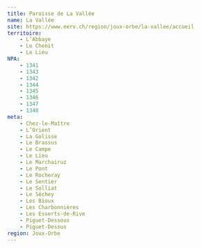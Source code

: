 ```yaml
---
title: Paroisse de La Vallée
name: La Vallée
site: https://www.eerv.ch/region/joux-orbe/la-vallee/accueil
territoire:
    - L’Abbaye
    - Le Chenit
    - Le Lieu
NPA:
    - 1341
    - 1343
    - 1342
    - 1344
    - 1345
    - 1346
    - 1347
    - 1348
meta:
    - Chez-le-Maître
    - L’Orient
    - La Golisse
    - Le Brassus
    - Le Campe
    - Le Lieu
    - Le Marchairuz
    - Le Pont
    - Le Rocheray
    - Le Sentier
    - Le Solliat
    - Le Séchey
    - Les Bioux
    - Les Charbonnières
    - Les Esserts-de-Rive
    - Piguet-Dessous
    - Piguet-Dessus
region: Joux-Orbe
---
```

